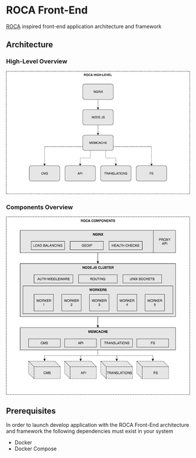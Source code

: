# ROCA Front-End

[ROCA](http://roca-style.org/) inspired front-end application architecture and framework

## Architecture

### High-Level Overview

![](/docs/images/architecture-high-level.png)

### Components Overview

![](/docs/images/architecture-components.png)


## Prerequisites

In order to launch develop application with the ROCA Front-End architecture and framework the following dependencies must exist in your system

* Docker
* Docker Compose